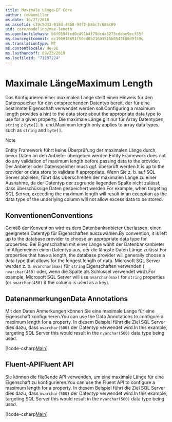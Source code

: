 ```yaml
---
title: Maximale Länge-EF Core
author: rowanmiller
ms.date: 10/27/2016
ms.assetid: c39c5d43-018d-48b8-94f2-b8bc7c686c69
uid: core/modeling/max-length
ms.openlocfilehash: b6f0594fed0c491b4f79dcda5273cdebe9ecf35f
ms.sourcegitcommit: ec196918691f50cd0b21693515b0549f06d9f39c
ms.translationtype: MT
ms.contentlocale: de-DE
ms.lasthandoff: 09/23/2019
ms.locfileid: "71197224"
---
```

# <a name="maximum-length"></a><span data-ttu-id="8e274-102">Maximale Länge</span><span class="sxs-lookup"><span data-stu-id="8e274-102">Maximum Length</span></span>

<span data-ttu-id="8e274-103">Das Konfigurieren einer maximalen Länge stellt einen Hinweis für den Datenspeicher für den entsprechenden Datentyp bereit, der für eine bestimmte Eigenschaft verwendet werden soll.</span><span class="sxs-lookup"><span data-stu-id="8e274-103">Configuring a maximum length provides a hint to the data store about the appropriate data type to use for a given property.</span></span> <span data-ttu-id="8e274-104">Die maximale Länge gilt nur für Array Datentypen, `string` z `byte[]`. b. und.</span><span class="sxs-lookup"><span data-stu-id="8e274-104">Maximum length only applies to array data types, such as `string` and `byte[]`.</span></span>

> [!NOTE]  
> <span data-ttu-id="8e274-105">Entity Framework führt keine Überprüfung der maximalen Länge durch, bevor Daten an den Anbieter übergeben werden.</span><span class="sxs-lookup"><span data-stu-id="8e274-105">Entity Framework does not do any validation of maximum length before passing data to the provider.</span></span> <span data-ttu-id="8e274-106">Der Anbieter oder Datenspeicher muss ggf. überprüft werden.</span><span class="sxs-lookup"><span data-stu-id="8e274-106">It is up to the provider or data store to validate if appropriate.</span></span> <span data-ttu-id="8e274-107">Wenn Sie z. b. auf SQL Server abzielen, führt das Überschreiten der maximalen Länge zu einer Ausnahme, da der Datentyp der zugrunde liegenden Spalte nicht zulässt, dass überschüssige Daten gespeichert werden.</span><span class="sxs-lookup"><span data-stu-id="8e274-107">For example, when targeting SQL Server, exceeding the maximum length will result in an exception as the data type of the underlying column will not allow excess data to be stored.</span></span>

## <a name="conventions"></a><span data-ttu-id="8e274-108">Konventionen</span><span class="sxs-lookup"><span data-stu-id="8e274-108">Conventions</span></span>

<span data-ttu-id="8e274-109">Gemäß der Konvention wird es dem Datenbankanbieter überlassen, einen geeigneten Datentyp für Eigenschaften auszuwählen.</span><span class="sxs-lookup"><span data-stu-id="8e274-109">By convention, it is left up to the database provider to choose an appropriate data type for properties.</span></span> <span data-ttu-id="8e274-110">Bei Eigenschaften mit einer Länge wählt der Datenbankanbieter im Allgemeinen einen Datentyp aus, der die längste Daten Länge zulässt.</span><span class="sxs-lookup"><span data-stu-id="8e274-110">For properties that have a length, the database provider will generally choose a data type that allows for the longest length of data.</span></span> <span data-ttu-id="8e274-111">Microsoft SQL Server werden z. b. `nvarchar(max)` für `string` Eigenschaften verwenden ( `nvarchar(450)` oder, wenn die Spalte als Schlüssel verwendet wird).</span><span class="sxs-lookup"><span data-stu-id="8e274-111">For example, Microsoft SQL Server will use `nvarchar(max)` for `string` properties (or `nvarchar(450)` if the column is used as a key).</span></span>

## <a name="data-annotations"></a><span data-ttu-id="8e274-112">Datenanmerkungen</span><span class="sxs-lookup"><span data-stu-id="8e274-112">Data Annotations</span></span>

<span data-ttu-id="8e274-113">Mit den Daten Anmerkungen können Sie eine maximale Länge für eine Eigenschaft konfigurieren.</span><span class="sxs-lookup"><span data-stu-id="8e274-113">You can use the Data Annotations to configure a maximum length for a property.</span></span> <span data-ttu-id="8e274-114">In diesem Beispiel führt die Ziel SQL Server dies dazu, dass `nvarchar(500)` der Datentyp verwendet wird.</span><span class="sxs-lookup"><span data-stu-id="8e274-114">In this example, targeting SQL Server this would result in the `nvarchar(500)` data type being used.</span></span>

[!code-csharp[Main](../../../samples/core/Modeling/DataAnnotations/MaxLength.cs?highlight=14)]

## <a name="fluent-api"></a><span data-ttu-id="8e274-115">Fluent-API</span><span class="sxs-lookup"><span data-stu-id="8e274-115">Fluent API</span></span>

<span data-ttu-id="8e274-116">Sie können die fließende API verwenden, um eine maximale Länge für eine Eigenschaft zu konfigurieren.</span><span class="sxs-lookup"><span data-stu-id="8e274-116">You can use the Fluent API to configure a maximum length for a property.</span></span> <span data-ttu-id="8e274-117">In diesem Beispiel führt die Ziel SQL Server dies dazu, dass `nvarchar(500)` der Datentyp verwendet wird.</span><span class="sxs-lookup"><span data-stu-id="8e274-117">In this example, targeting SQL Server this would result in the `nvarchar(500)` data type being used.</span></span>

[!code-csharp[Main](../../../samples/core/Modeling/FluentAPI/MaxLength.cs?highlight=11-13)]

